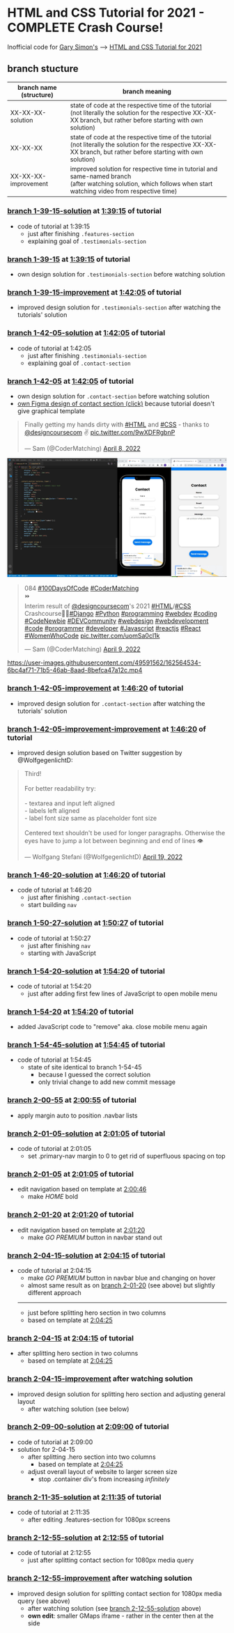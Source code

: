 # HTML and CSS Tutorial for 2021 - COMPLETE Crash Course!
Inofficial code for [Gary Simon's](https://github.com/designcourse) --> [HTML and CSS Tutorial for 2021](https://youtu.be/D-h8L5hgW-w)

## branch stucture
| branch name (structure)  | branch meaning |
| ------------- | ------------- |
| XX-XX-XX-solution  | state of code at the respective time of the tutorial<br>(not literally the solution for the respective XX-XX-XX branch, but rather before starting with own solution)  |
| XX-XX-XX  | state of code at the respective time of the tutorial<br>(not literally the solution for the respective XX-XX-XX branch, but rather before starting with own solution)  | own solution for respective time in tutorial (after watching until that time) |
| XX-XX-XX-improvement  | improved solution for respective time in tutorial and same-named branch<br>(after watching solution, which follows when start watching video from respective time)  |

### [branch 1-39-15-solution](https://github.com/Sammeeey/HTML-CSS-CrashCourse-2021/tree/1-39-15-solution) at [1:39:15](https://youtu.be/D-h8L5hgW-w?t=5960) of tutorial
<!-- d940e13ac2cf0d63bf8d514e45773373d63c4843 -->
- code of tutorial at 1:39:15
    - just after finishing `.features-section`
    - explaining goal of `.testimonials-section`

### [branch 1-39-15](https://github.com/Sammeeey/HTML-CSS-CrashCourse-2021/tree/1-39-15) at [1:39:15](https://youtu.be/D-h8L5hgW-w?t=5960) of tutorial
<!-- 273983a030837920e778edadb1a4894aec0e3fb3 -->
- own design solution for `.testimonials-section` before watching solution

### [branch 1-39-15-improvement](https://github.com/Sammeeey/HTML-CSS-CrashCourse-2021/tree/1-39-15-improvement) at [1:42:05](https://youtu.be/D-h8L5hgW-w?t=6125) of tutorial
<!-- 7cdbdc1974db73dc3668f884674aed4d74527bce -->
- improved design solution for `.testimonials-section` after watching the tutorials' solution

### [branch 1-42-05-solution](https://github.com/Sammeeey/HTML-CSS-CrashCourse-2021/tree/1-42-05-solution) at [1:42:05](https://youtu.be/D-h8L5hgW-w?t=6125) of tutorial
<!-- f7b646ec73466e55bd5185fb704bcd15fd2f8eee -->
- code of tutorial at 1:42:05
    - just after finishing `.testimonials-section`
    - explaining goal of `.contact-section`

### [branch 1-42-05](https://github.com/Sammeeey/HTML-CSS-CrashCourse-2021/tree/1-42-05) at [1:42:05](https://youtu.be/D-h8L5hgW-w?t=6125) of tutorial
<!-- 8dc01d486c156226ca75cc47c909ad5b273a13ba -->
- own design solution for `.contact-section` before watching solution
- [own Figma design of contact section (click)](https://www.figma.com/file/MEz6tNBmiFAMHUnLWxsMmk/22-04-05_HTML_CSS_2021?node-id=1%3A2) because tutorial doesn't give graphical template

<blockquote class="twitter-tweet" data-theme="light"><p lang="en" dir="ltr">Finally getting my hands dirty with <a href="https://twitter.com/hashtag/HTML?src=hash&amp;ref_src=twsrc%5Etfw">#HTML</a> and <a href="https://twitter.com/hashtag/CSS?src=hash&amp;ref_src=twsrc%5Etfw">#CSS</a> - thanks to <a href="https://twitter.com/designcoursecom?ref_src=twsrc%5Etfw">@designcoursecom</a> ✌ <a href="https://t.co/9wXDFRgbnP">pic.twitter.com/9wXDFRgbnP</a></p>&mdash; Sam (@CoderMatching) <a href="https://twitter.com/CoderMatching/status/1512510857175085060?ref_src=twsrc%5Etfw">April 8, 2022</a></blockquote>

![picture of own design template](https://github.com/Sammeeey/HTML-CSS-CrashCourse-2021/blob/bbb8d227d0ad42856cc57f877de95138471cd0b4/progress_documentation/1-42-05/1-42-05_screenshot_contact_section.jpg)

<blockquote class="twitter-tweet" data-theme="light"><p lang="en" dir="ltr">084 <a href="https://twitter.com/hashtag/100DaysOfCode?src=hash&amp;ref_src=twsrc%5Etfw">#100DaysOfCode</a> <a href="https://twitter.com/hashtag/CoderMatching?src=hash&amp;ref_src=twsrc%5Etfw">#CoderMatching</a><br>⏩<br>Interim result of <a href="https://twitter.com/designcoursecom?ref_src=twsrc%5Etfw">@designcoursecom</a>&#39;s 2021 <a href="https://twitter.com/hashtag/HTML?src=hash&amp;ref_src=twsrc%5Etfw">#HTML</a>/<a href="https://twitter.com/hashtag/CSS?src=hash&amp;ref_src=twsrc%5Etfw">#CSS</a> Crashcourse🎨🤗<a href="https://twitter.com/hashtag/Django?src=hash&amp;ref_src=twsrc%5Etfw">#Django</a> <a href="https://twitter.com/hashtag/Python?src=hash&amp;ref_src=twsrc%5Etfw">#Python</a> <a href="https://twitter.com/hashtag/programming?src=hash&amp;ref_src=twsrc%5Etfw">#programming</a> <a href="https://twitter.com/hashtag/webdev?src=hash&amp;ref_src=twsrc%5Etfw">#webdev</a> <a href="https://twitter.com/hashtag/coding?src=hash&amp;ref_src=twsrc%5Etfw">#coding</a> <a href="https://twitter.com/hashtag/CodeNewbie?src=hash&amp;ref_src=twsrc%5Etfw">#CodeNewbie</a> <a href="https://twitter.com/hashtag/DEVCommunity?src=hash&amp;ref_src=twsrc%5Etfw">#DEVCommunity</a> <a href="https://twitter.com/hashtag/webdesign?src=hash&amp;ref_src=twsrc%5Etfw">#webdesign</a> <a href="https://twitter.com/hashtag/webdevelopment?src=hash&amp;ref_src=twsrc%5Etfw">#webdevelopment</a> <a href="https://twitter.com/hashtag/code?src=hash&amp;ref_src=twsrc%5Etfw">#code</a> <a href="https://twitter.com/hashtag/programmer?src=hash&amp;ref_src=twsrc%5Etfw">#programmer</a> <a href="https://twitter.com/hashtag/developer?src=hash&amp;ref_src=twsrc%5Etfw">#developer</a> <a href="https://twitter.com/hashtag/Javascript?src=hash&amp;ref_src=twsrc%5Etfw">#Javascript</a> <a href="https://twitter.com/hashtag/reactjs?src=hash&amp;ref_src=twsrc%5Etfw">#reactjs</a> <a href="https://twitter.com/hashtag/React?src=hash&amp;ref_src=twsrc%5Etfw">#React</a> <a href="https://twitter.com/hashtag/WomenWhoCode?src=hash&amp;ref_src=twsrc%5Etfw">#WomenWhoCode</a> <a href="https://t.co/uomSa0cl1k">pic.twitter.com/uomSa0cl1k</a></p>&mdash; Sam (@CoderMatching) <a href="https://twitter.com/CoderMatching/status/1512663597473841158?ref_src=twsrc%5Etfw">April 9, 2022</a></blockquote>

https://user-images.githubusercontent.com/49591562/162564534-6bc4af71-71b5-46ab-8aad-8befca47a12c.mp4

### [branch 1-42-05-improvement](https://github.com/Sammeeey/HTML-CSS-CrashCourse-2021/tree/1-42-05-improvement) at [1:46:20](https://youtu.be/D-h8L5hgW-w?t=6380) of tutorial
<!-- f72250ca3dd3543d66278c34604c4195ada2ce74 -->
- improved design solution for `.contact-section` after watching the tutorials' solution

### [branch 1-42-05-improvement-improvement](https://github.com/Sammeeey/HTML-CSS-CrashCourse-2021/tree/1-42-05-improvement-improvement) at [1:46:20](https://youtu.be/D-h8L5hgW-w?t=6380) of tutorial
- improved design solution based on Twitter suggestion by @WolfgegenlichtD:
<blockquote class="twitter-tweet"><p lang="en" dir="ltr">Third! <br><br>For better readability try:<br><br>- textarea and input left aligned<br>- labels left aligned <br>- label font size same as placeholder font size<br><br>Centered text shouldn&#39;t be used for longer paragraphs. Otherwise the eyes have to jump a lot between beginning and end of lines 👁</p>&mdash; Wolfgang Stefani (@WolfgegenlichtD) <a href="https://twitter.com/WolfgegenlichtD/status/1516285365887197184?ref_src=twsrc%5Etfw">April 19, 2022</a></blockquote>

### [branch 1-46-20-solution](https://github.com/Sammeeey/HTML-CSS-CrashCourse-2021/tree/1-46-20-solution) at [1:46:20](https://youtu.be/D-h8L5hgW-w?t=6380) of tutorial
<!-- 2ff5bf3c564f013aaa0217d34f6d34393bbc918e -->
- code of tutorial at 1:46:20
    - just after finishing `.contact-section`
    - start building `nav`

### [branch 1-50-27-solution](https://github.com/Sammeeey/HTML-CSS-CrashCourse-2021/tree/1-50-27-solution) at [1:50:27](https://youtu.be/D-h8L5hgW-w?t=6627) of tutorial
<!-- 3163784cb3c1cb4f327bc7f99a59119455f5f2c6 -->
- code of tutorial at 1:50:27
    - just after finishing `nav`
    - starting with JavaScript

### [branch 1-54-20-solution](https://github.com/Sammeeey/HTML-CSS-CrashCourse-2021/tree/1-54-20-solution) at [1:54:20](https://youtu.be/D-h8L5hgW-w?t=6860) of tutorial
<!-- 62575d2afae7978bd52e4390aa787108baf95636 -->
- code of tutorial at 1:54:20
    - just after adding first few lines of JavaScript to open mobile menu

### [branch 1-54-20](https://github.com/Sammeeey/HTML-CSS-CrashCourse-2021/tree/1-54-20) at [1:54:20](https://youtu.be/D-h8L5hgW-w?t=6860) of tutorial
<!-- 37bbad2c2a476e859263842094989d263d793ab8 -->
- added JavaScript code to "remove" aka. close mobile menu again

### [branch 1-54-45-solution](https://github.com/Sammeeey/HTML-CSS-CrashCourse-2021/tree/1-54-45-solution) at [1:54:45](https://youtu.be/D-h8L5hgW-w?t=6885) of tutorial
<!-- f8381dfa1b083dc3d5b6b8268693604a0870adc9 -->
- code of tutorial at 1:54:45
    - state of site identical to branch 1-54-45
	    - because I guessed the correct solution
	    - only trivial change to add new commit message

### [branch 2-00-55](https://github.com/Sammeeey/HTML-CSS-CrashCourse-2021/tree/2-00-55) at [2:00:55](https://youtu.be/D-h8L5hgW-w?t=7255) of tutorial
<!-- 54733059d6f8517049ae014c9e74c58429cfb87a -->
- apply margin auto to position .navbar lists

### [branch 2-01-05-solution](https://github.com/Sammeeey/HTML-CSS-CrashCourse-2021/tree/2-01-05-solution) at [2:01:05](https://youtu.be/D-h8L5hgW-w?t=7265) of tutorial
<!-- d786ef5f188fb302a432cd8f46efeb23223696b0 -->
- code of tutorial at 2:01:05
    - set .primary-nav margin to 0 to get rid of superfluous spacing on top

### [branch 2-01-05](https://github.com/Sammeeey/HTML-CSS-CrashCourse-2021/tree/2-01-05) at [2:01:05](https://youtu.be/D-h8L5hgW-w?t=7255) of tutorial
<!-- 54733059d6f8517049ae014c9e74c58429cfb87a -->
- edit navigation based on template at [2:00:46](https://youtu.be/D-h8L5hgW-w?t=7246)
	- make *HOME* bold

### [branch 2-01-20](https://github.com/Sammeeey/HTML-CSS-CrashCourse-2021/tree/2-01-20) at [2:01:20](https://youtu.be/D-h8L5hgW-w?t=7280) of tutorial
<!-- e903a86ac64ba2cab5eb373ac13eff197d72ce68 -->
- edit navigation based on template at [2:01:20](https://youtu.be/D-h8L5hgW-w?t=7246)
	- make *GO PREMIUM* button in navbar stand out

### [branch 2-04-15-solution](https://github.com/Sammeeey/HTML-CSS-CrashCourse-2021/tree/2-04-15-solution) at [2:04:15](https://youtu.be/D-h8L5hgW-w?t=7455) of tutorial
<!-- 79059d4d75de701217421216343af974e3be9580 -->
- code of tutorial at 2:04:15
    - make *GO PREMIUM* button in navbar blue and changing on hover
    - almost same result as on [branch 2-01-20](https://github.com/Sammeeey/HTML-CSS-CrashCourse-2021/tree/2-01-20) (see above) but slightly different approach
    ---
    - just before splitting hero section in two columns
	- based on template at [2:04:25](https://youtu.be/D-h8L5hgW-w?t=7465)

### [branch 2-04-15](https://github.com/Sammeeey/HTML-CSS-CrashCourse-2021/tree/2-04-15) at [2:04:15](https://youtu.be/D-h8L5hgW-w?t=7455) of tutorial
<!-- 69a2eea43d3a53b357267ee204d8fa4aabeebccd -->
- after splitting hero section in two columns
	- based on template at [2:04:25](https://youtu.be/D-h8L5hgW-w?t=7465)

### [branch 2-04-15-improvement](https://github.com/Sammeeey/HTML-CSS-CrashCourse-2021/tree/2-04-15-improvement) after watching solution
<!-- 79059d4d75de701217421216343af974e3be9580 -->
- improved design solution for splitting hero section and adjusting general layout
	- after watching solution (see below)

### [branch 2-09-00-solution](https://github.com/Sammeeey/HTML-CSS-CrashCourse-2021/tree/2-09-00-solution) at [2:09:00](https://youtu.be/D-h8L5hgW-w?t=7740) of tutorial
<!-- 9a2701a46ad1f8b56e6a86f70aab008442a181f6 -->
- code of tutorial at 2:09:00
- solution for 2-04-15
	- after splitting .hero section into two columns
		- based on template at [2:04:25](https://youtu.be/D-h8L5hgW-w?t=7465)
	- adjust overall layout of website to larger screen size
		- stop .container div's from increasing *infinitely*

### [branch 2-11-35-solution](https://github.com/Sammeeey/HTML-CSS-CrashCourse-2021/tree/2-11-35-solution) at [2:11:35](https://youtu.be/D-h8L5hgW-w?t=7895) of tutorial
<!-- 75d16e7b7f89c6911b6a58805469110a08a1cda9 -->
- code of tutorial at 2:11:35
	- after editing .features-section for 1080px screens

### [branch 2-12-55-solution](https://github.com/Sammeeey/HTML-CSS-CrashCourse-2021/tree/2-12-55-solution) at [2:12:55](https://youtu.be/D-h8L5hgW-w?t=7975) of tutorial
<!-- 92daec78e6376c6ea08f8d681e6d53045233594a -->
- code of tutorial at 2:12:55
	- just after splitting contact section for 1080px media query

### [branch 2-12-55-improvement](https://github.com/Sammeeey/HTML-CSS-CrashCourse-2021/tree/2-12-55-improvement) after watching solution
<!-- 38ab1ba549d508d3d0be00568c403869bc59ab37 -->
- improved design solution for splitting contact section for 1080px media query (see above)
	- after watching solution (see [branch 2-12-55-solution](https://github.com/Sammeeey/HTML-CSS-CrashCourse-2021/edit/main/README.md#branch-2-12-55-solution-at-21255-of-tutorial) above)
	- **own edit**: smaller GMaps iframe - rather in the center then at the side
